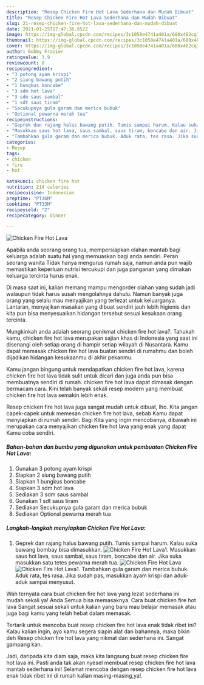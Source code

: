 ```yaml
---
description: "Resep Chicken Fire Hot Lava Sederhana dan Mudah Dibuat"
title: "Resep Chicken Fire Hot Lava Sederhana dan Mudah Dibuat"
slug: 21-resep-chicken-fire-hot-lava-sederhana-dan-mudah-dibuat
date: 2021-01-25T17:47:36.652Z
image: https://img-global.cpcdn.com/recipes/3c1058e4741a401a/680x482cq70/chicken-fire-hot-lava-foto-resep-utama.jpg
thumbnail: https://img-global.cpcdn.com/recipes/3c1058e4741a401a/680x482cq70/chicken-fire-hot-lava-foto-resep-utama.jpg
cover: https://img-global.cpcdn.com/recipes/3c1058e4741a401a/680x482cq70/chicken-fire-hot-lava-foto-resep-utama.jpg
author: Bobby Frazier
ratingvalue: 3.9
reviewcount: 8
recipeingredient:
- "3 potong ayam krispi"
- "2 siung bawang putih"
- "1 bungkus boncabe"
- "3 sdm hot lava"
- "3 sdm saus sambal"
- "1 sdt saus tiram"
- "Secukupnya gula garam dan merica bubuk"
- "Optional pewarna merah tua"
recipeinstructions:
- "Geprek dan rajang halus bawang putih. Tumis sampai harum. Kalau suka bawang bombay bisa dimasukkan."
- "Masukkan saus hot lava, saus sambal, saus tiram, boncabe dan air. Jika suka masukkan satu tetes pewarna merah tua."
- "Tambahkan gula garam dan merica bubuk. Aduk rata, tes rasa. Jika sudah pas, masukkan ayam krispi dan aduk-aduk sampai menyusut."
categories:
- Resep
tags:
- chicken
- fire
- hot

katakunci: chicken fire hot 
nutrition: 214 calories
recipecuisine: Indonesian
preptime: "PT36M"
cooktime: "PT33M"
recipeyield: "2"
recipecategory: Dinner

---
```



![Chicken Fire Hot Lava](https://img-global.cpcdn.com/recipes/3c1058e4741a401a/680x482cq70/chicken-fire-hot-lava-foto-resep-utama.jpg)

Apabila anda seorang orang tua, mempersiapkan olahan mantab bagi keluarga adalah suatu hal yang memuaskan bagi anda sendiri. Peran seorang  wanita Tidak hanya mengurus rumah saja, namun anda pun wajib memastikan keperluan nutrisi tercukupi dan juga panganan yang dimakan keluarga tercinta harus enak.

Di masa  saat ini, kalian memang mampu mengorder olahan yang sudah jadi walaupun tidak harus susah mengolahnya dahulu. Namun banyak juga orang yang selalu mau menyajikan yang terlezat untuk keluarganya. Lantaran, menyajikan masakan yang dibuat sendiri jauh lebih higienis dan kita pun bisa menyesuaikan hidangan tersebut sesuai kesukaan orang tercinta. 



Mungkinkah anda adalah seorang penikmat chicken fire hot lava?. Tahukah kamu, chicken fire hot lava merupakan sajian khas di Indonesia yang saat ini disenangi oleh setiap orang di hampir setiap wilayah di Nusantara. Kamu dapat memasak chicken fire hot lava buatan sendiri di rumahmu dan boleh dijadikan hidangan kesukaanmu di akhir pekanmu.

Kamu jangan bingung untuk mendapatkan chicken fire hot lava, karena chicken fire hot lava tidak sulit untuk dicari dan juga anda pun bisa membuatnya sendiri di rumah. chicken fire hot lava dapat dimasak dengan bermacam cara. Kini telah banyak sekali resep modern yang membuat chicken fire hot lava semakin lebih enak.

Resep chicken fire hot lava juga sangat mudah untuk dibuat, lho. Kita jangan capek-capek untuk memesan chicken fire hot lava, sebab Kamu dapat menyiapkan di rumah sendiri. Bagi Kita yang ingin mencobanya, dibawah ini merupakan cara menyajikan chicken fire hot lava yang enak yang dapat Kamu coba sendiri.

<!--inarticleads1-->

##### Bahan-bahan dan bumbu yang digunakan untuk pembuatan Chicken Fire Hot Lava:

1. Gunakan 3 potong ayam krispi
1. Siapkan 2 siung bawang putih
1. Siapkan 1 bungkus boncabe
1. Siapkan 3 sdm hot lava
1. Sediakan 3 sdm saus sambal
1. Gunakan 1 sdt saus tiram
1. Sediakan Secukupnya gula garam dan merica bubuk
1. Sediakan Optional pewarna merah tua




<!--inarticleads2-->

##### Langkah-langkah menyiapkan Chicken Fire Hot Lava:

1. Geprek dan rajang halus bawang putih. Tumis sampai harum. Kalau suka bawang bombay bisa dimasukkan.
<img src="https://img-global.cpcdn.com/steps/501fa856f3427633/160x128cq70/chicken-fire-hot-lava-langkah-memasak-1-foto.jpg" alt="Chicken Fire Hot Lava">1. Masukkan saus hot lava, saus sambal, saus tiram, boncabe dan air. Jika suka masukkan satu tetes pewarna merah tua.
<img src="https://img-global.cpcdn.com/steps/b577bd6975b040bf/160x128cq70/chicken-fire-hot-lava-langkah-memasak-2-foto.jpg" alt="Chicken Fire Hot Lava"><img src="https://img-global.cpcdn.com/steps/3916144ce303d745/160x128cq70/chicken-fire-hot-lava-langkah-memasak-2-foto.jpg" alt="Chicken Fire Hot Lava">1. Tambahkan gula garam dan merica bubuk. Aduk rata, tes rasa. Jika sudah pas, masukkan ayam krispi dan aduk-aduk sampai menyusut.




Wah ternyata cara buat chicken fire hot lava yang lezat sederhana ini mudah sekali ya! Anda Semua bisa memasaknya. Cara buat chicken fire hot lava Sangat sesuai sekali untuk kalian yang baru mau belajar memasak atau juga bagi kamu yang telah hebat dalam memasak.

Tertarik untuk mencoba buat resep chicken fire hot lava enak tidak ribet ini? Kalau kalian ingin, ayo kamu segera siapin alat dan bahannya, maka bikin deh Resep chicken fire hot lava yang nikmat dan sederhana ini. Sangat gampang kan. 

Jadi, daripada kita diam saja, maka kita langsung buat resep chicken fire hot lava ini. Pasti anda tak akan nyesel membuat resep chicken fire hot lava mantab sederhana ini! Selamat mencoba dengan resep chicken fire hot lava enak tidak ribet ini di rumah kalian masing-masing,ya!.

